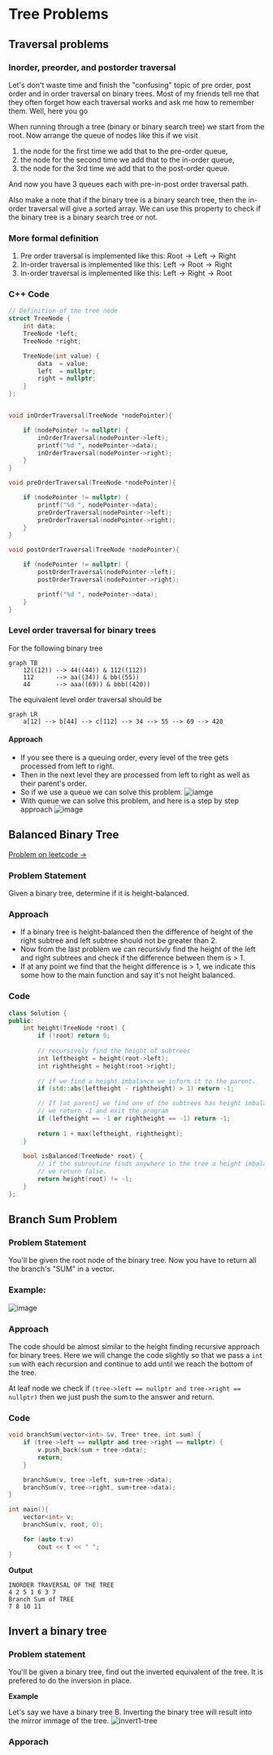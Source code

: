 # Tree Problems

## Traversal problems
### Inorder, preorder, and postorder traversal
Let's don't waste time and finish the "confusing" topic of pre order, post order and in order traversal on binary trees. Most of my friends tell me that they often forget how each traversal works and ask me how to remember them. Well, here you go

When running through a tree (binary or binary search tree) we start from the root. Now arrange the queue of nodes like this if we visit

1. the node for the first time we add that to the pre-order queue,
2. the node for the second time we add that to the in-order queue,
3. the node for the 3rd time we add that to the post-order queue.

And now you have 3 queues each with pre-in-post order traversal path.

Also make a note that if the binary tree is a binary search tree, then the in-order traversal will give a sorted array. We can use this property to check if the binary tree is a binary search tree or not.

### More formal definition
1. Pre order traversal is implemented like this: $\text{Root} \to \text{Left} \to \text{Right}$
2. In-order traversal is implemented like this: $\text{Left} \to \text{Root} \to \text{Right}$
3. In-order traversal is implemented like this: $\text{Left} \to \text{Right} \to \text{Root}$

### C++ Code
```cpp
// Definition of the tree node
struct TreeNode {
    int data;
    TreeNode *left;
    TreeNode *right;

    TreeNode(int value) {
        data  = value;
        left  = nullptr;
        right = nullptr;
    }
};


void inOrderTraversal(TreeNode *nodePointer){

    if (nodePointer != nullptr) {
        inOrderTraversal(nodePointer->left);
        printf("%d ", nodePointer->data);
        inOrderTraversal(nodePointer->right);
    }
}

void preOrderTraversal(TreeNode *nodePointer){

    if (nodePointer != nullptr) {
        printf("%d ", nodePointer->data);
        preOrderTraversal(nodePointer->left);
        preOrderTraversal(nodePointer->right);
    }
}

void postOrderTraversal(TreeNode *nodePointer){

    if (nodePointer != nullptr) {
        postOrderTraversal(nodePointer->left);
        postOrderTraversal(nodePointer->right);

        printf("%d ", nodePointer->data);
    }
}
```

### Level order traversal for binary trees

For the following binary tree

```mermaid
graph TB
    12((12)) --> 44((44)) & 112((112))
    112      --> aa((34)) & bb((55))
    44       --> aaa((69)) & bbb((420))
```

The equivalent level order traversal should be

```mermaid
graph LR  
    a[12] --> b[44] --> c[112] --> 34 --> 55 --> 69 --> 420
```
#### Approach
- If you see there is a queuing order, every level of the tree gets processed from left to right.
- Then in the next level they are processed from left to right as well as their parent's order.
- So if we use a queue we can solve this problem.
    ![iamge](../images/levelorder-1.jpeg)
- With queue we can solve this problem, and here is a step by step approach
    ![image](../images/levelorder2.png)

## Balanced Binary Tree
[Problem on leetcode $\to$](https://leetcode.com/problems/balanced-binary-tree/)
### Problem Statement
Given a binary tree, determine if it is height-balanced.

### Approach
- If a binary tree is height-balanced then the difference of height of the right subtree and left subtree should not be greater than 2.
- Now from the last problem we can recursivly find the height of the left and right subtrees and check if the difference between them is > 1.
- If at any point we find that the height difference is > 1, we indicate this some how to the main function and say it's not height balanced.

### Code
```cpp
class Solution {
public:
    int height(TreeNode *root) {
        if (!root) return 0;
        
        // recursively find the height of subtrees
        int leftheight = height(root->left);
        int rightheight = height(root->right);
        
        // if we find a height imbalance we inform it to the parent.
        if (std::abs(leftheight - rightheight) > 1) return -1;

        // If [at parent] we find one of the subtrees has height imbalance
        // we return -1 and exit the program
        if (leftheight == -1 or rightheight == -1) return -1;
        
        return 1 + max(leftheight, rightheight);
    }
    
    bool isBalanced(TreeNode* root) {
        // if the subroutine finds anywhere in the tree a height imbalance
        // we return false.
        return height(root) != -1;
    }
};
```

## Branch Sum Problem
### Problem Statement
You'll be given the root node of the binary tree. Now you have to return all the branch's "SUM" in a vector.
### Example:
![image](../images/pathsum.jpeg)
### Approach
The code should be almost similar to the height finding recursive approach for binary trees. Here we will change the code slightly so that we pass a `int sum` with each recursion and continue to add until we reach the bottom of the tree. 

At leaf node we check if `(tree->left == nullptr and tree->right == nullptr)` then we just push the sum to the answer and return.

### Code
```cpp
void branchSum(vector<int> &v, Tree* tree, int sum) {
    if (tree->left == nullptr and tree->right == nullptr) {
        v.push_back(sum + tree->data);
        return;
    }

    branchSum(v, tree->left, sum+tree->data);
    branchSum(v, tree->right, sum+tree->data);
}

int main(){
    vector<int> v;
    branchSum(v, root, 0);

    for (auto t:v)
        cout << t << " ";
}
```

**Output**
```
INORDER TRAVERSAL OF THE TREE
4 2 5 1 6 3 7 
Branch Sum of TREE
7 8 10 11 
```

## Invert a binary tree
### Problem statement
You'll be given a binary tree, find out the inverted equivalent of the tree. It is prefered to do the inversion in place.

**Example**

Let's say we have a binary tree B. Inverting the binary tree will result into the mirror immage of the tree.
![invert1-tree](../images/invert1-tree.jpeg)

### Apporach
